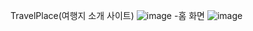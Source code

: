 TravelPlace(여행지 소개 사이트)
![image](https://github.com/user-attachments/assets/54807c42-de57-484d-acee-abf7579d236b)
-홈 화면
![image](https://github.com/user-attachments/assets/dde6b953-dc38-4314-a9da-7566058b7285)
